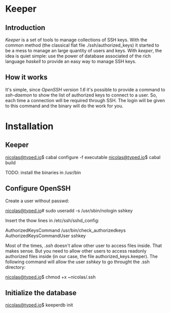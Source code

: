 Keeper
======

Introduction
------------

*Keeper* is a set of tools to manage collections of SSH keys. With the common
method (the classical flat file ./ssh/authorized\_keys) it started to be a mess
to manage an large quantity of users and keys.
With *keeper*, the idea is quiet simple: use the power of database associated
of the rich language *haskell* to provide an easy way to manage SSH keys.

How it works
------------

It's simple, since *OpenSSH version 1.6* it's possible to provide a command to
*ssh-daemon* to show the list of authorized keys to connect to a user.
So, each time a connection will be required through SSH. The login will be
given to this command and the binary will do the work for you.

Installation
============

Keeper
------

  nicolas@typed.io$ cabal configure -f executable
  nicolas@typed.io$ cabal build

  TODO: install the binaries in /usr/bin

Configure OpenSSH
-----------------

Create a user without passwd:

  nicolas@typed.io# sudo useradd -s /usr/sbin/nologin sshkey

Insert the thow lines in /etc/ssh/sshd\_config:

  AuthorizedKeysCommand /usr/bin/check\_authorizedkeys
  AuthorizedKeysCommandUser sshkey

Most of the times, *.ssh* doesn't allow other user to access files inside. That
makes sense. But you need to allow other users to access readonly authorized
files inside (in our case, the file authorized\_keys.keeper). The following
command will allow the user *sshkey* to go throught the .ssh directory:

  nicolas@typed.io$ chmod +x ~nicolas/.ssh

Initialize the database
-----------------------

  nicolas@typed.io$ keeperdb init
